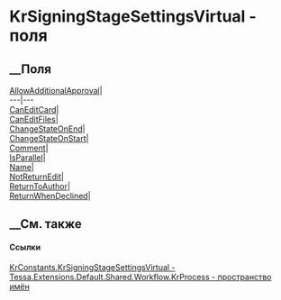 # KrSigningStageSettingsVirtual - поля
##  __Поля
[AllowAdditionalApproval](F_Tessa_Extensions_Default_Shared_Workflow_KrProcess_KrConstants_KrSigningStageSettingsVirtual_AllowAdditionalApproval.htm)|  
---|---  
[CanEditCard](F_Tessa_Extensions_Default_Shared_Workflow_KrProcess_KrConstants_KrSigningStageSettingsVirtual_CanEditCard.htm)|  
[CanEditFiles](F_Tessa_Extensions_Default_Shared_Workflow_KrProcess_KrConstants_KrSigningStageSettingsVirtual_CanEditFiles.htm)|  
[ChangeStateOnEnd](F_Tessa_Extensions_Default_Shared_Workflow_KrProcess_KrConstants_KrSigningStageSettingsVirtual_ChangeStateOnEnd.htm)|  
[ChangeStateOnStart](F_Tessa_Extensions_Default_Shared_Workflow_KrProcess_KrConstants_KrSigningStageSettingsVirtual_ChangeStateOnStart.htm)|  
[Comment](F_Tessa_Extensions_Default_Shared_Workflow_KrProcess_KrConstants_KrSigningStageSettingsVirtual_Comment.htm)|  
[IsParallel](F_Tessa_Extensions_Default_Shared_Workflow_KrProcess_KrConstants_KrSigningStageSettingsVirtual_IsParallel.htm)|  
[Name](F_Tessa_Extensions_Default_Shared_Workflow_KrProcess_KrConstants_KrSigningStageSettingsVirtual_Name.htm)|  
[NotReturnEdit](F_Tessa_Extensions_Default_Shared_Workflow_KrProcess_KrConstants_KrSigningStageSettingsVirtual_NotReturnEdit.htm)|  
[ReturnToAuthor](F_Tessa_Extensions_Default_Shared_Workflow_KrProcess_KrConstants_KrSigningStageSettingsVirtual_ReturnToAuthor.htm)|  
[ReturnWhenDeclined](F_Tessa_Extensions_Default_Shared_Workflow_KrProcess_KrConstants_KrSigningStageSettingsVirtual_ReturnWhenDeclined.htm)|  
## __См. также
#### Ссылки
[KrConstants.KrSigningStageSettingsVirtual -
](T_Tessa_Extensions_Default_Shared_Workflow_KrProcess_KrConstants_KrSigningStageSettingsVirtual.htm)
[Tessa.Extensions.Default.Shared.Workflow.KrProcess - пространство
имён](N_Tessa_Extensions_Default_Shared_Workflow_KrProcess.htm)
